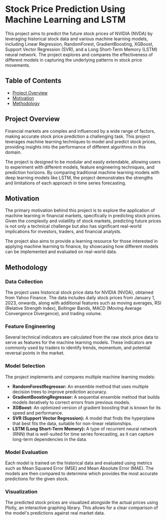 # Stock Price Prediction Using Machine Learning and LSTM

This project aims to predict the future stock prices of NVIDIA (NVDA) by leveraging historical stock data and various machine learning models, including Linear Regression, RandomForest, GradientBoosting, XGBoost, Support Vector Regression (SVR), and a Long Short-Term Memory (LSTM) neural network. The project explores and compares the effectiveness of different models in capturing the underlying patterns in stock price movements.

## Table of Contents

- [Project Overview](#project-overview)
- [Motivation](#motivation)
- [Methodology](#methodology)
  
## Project Overview

Financial markets are complex and influenced by a wide range of factors, making accurate stock price prediction a challenging task. This project leverages machine learning techniques to model and predict stock prices, providing insights into the performance of different algorithms in this domain.

The project is designed to be modular and easily extendable, allowing users to experiment with different models, feature engineering techniques, and prediction horizons. By comparing traditional machine learning models with deep learning models like LSTM, the project demonstrates the strengths and limitations of each approach in time series forecasting.

## Motivation

The primary motivation behind this project is to explore the application of machine learning in financial markets, specifically in predicting stock prices. Given the complexity and volatility of stock markets, predicting future prices is not only a technical challenge but also has significant real-world implications for investors, traders, and financial analysts.

The project also aims to provide a learning resource for those interested in applying machine learning to finance, by showcasing how different models can be implemented and evaluated on real-world data.

## Methodology

### Data Collection
The project uses historical stock price data for NVIDIA (NVDA), obtained from Yahoo Finance. The data includes daily stock prices from January 1, 2023, onwards, along with additional features such as moving averages, RSI (Relative Strength Index), Bollinger Bands, MACD (Moving Average Convergence Divergence), and trading volume.

### Feature Engineering
Several technical indicators are calculated from the raw stock price data to serve as features for the machine learning models. These indicators are commonly used by traders to identify trends, momentum, and potential reversal points in the market.

### Model Selection
The project implements and compares multiple machine learning models:

- **RandomForestRegressor:** An ensemble method that uses multiple decision trees to improve prediction accuracy.
- **GradientBoostingRegressor:** A sequential ensemble method that builds models iteratively to correct errors from previous models.
- **XGBoost:** An optimized version of gradient boosting that is known for its speed and performance.
- **SVR (Support Vector Regression):** A model that finds the hyperplane that best fits the data, suitable for non-linear relationships.
- **LSTM (Long Short-Term Memory):** A type of recurrent neural network (RNN) that is well-suited for time series forecasting, as it can capture long-term dependencies in the data.

### Model Evaluation
Each model is trained on the historical data and evaluated using metrics such as Mean Squared Error (MSE) and Mean Absolute Error (MAE). The models are then compared to determine which provides the most accurate predictions for the given stock.

### Visualization
The predicted stock prices are visualized alongside the actual prices using Plotly, an interactive graphing library. This allows for a clear comparison of the model's predictions against real market data.

